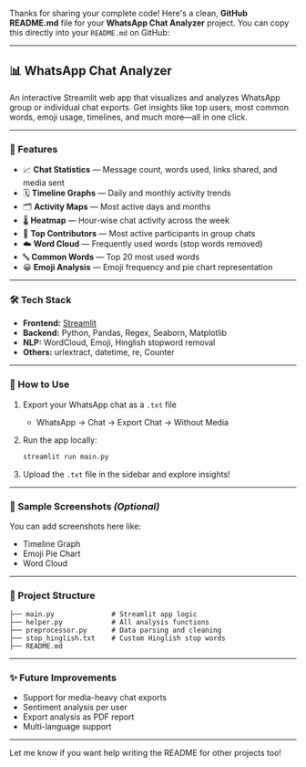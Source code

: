 Thanks for sharing your complete code! Here's a clean, **GitHub README.md** file for your **WhatsApp Chat Analyzer** project. You can copy this directly into your `README.md` on GitHub:

---

## 📊 WhatsApp Chat Analyzer

An interactive Streamlit web app that visualizes and analyzes WhatsApp group or individual chat exports. Get insights like top users, most common words, emoji usage, timelines, and much more—all in one click.

---

### 🚀 Features

* 📈 **Chat Statistics** — Message count, words used, links shared, and media sent
* 🗓 **Timeline Graphs** — Daily and monthly activity trends
* 🗂 **Activity Maps** — Most active days and months
* 🌡 **Heatmap** — Hour-wise chat activity across the week
* 🙋 **Top Contributors** — Most active participants in group chats
* ☁️ **Word Cloud** — Frequently used words (stop words removed)
* 🔤 **Common Words** — Top 20 most used words
* 😀 **Emoji Analysis** — Emoji frequency and pie chart representation

---

### 🛠 Tech Stack

* **Frontend:** [Streamlit](https://streamlit.io)
* **Backend:** Python, Pandas, Regex, Seaborn, Matplotlib
* **NLP:** WordCloud, Emoji, Hinglish stopword removal
* **Others:** urlextract, datetime, re, Counter

---

### 📂 How to Use

1. Export your WhatsApp chat as a `.txt` file

   * WhatsApp → Chat → Export Chat → Without Media
2. Run the app locally:

   ```bash
   streamlit run main.py
   ```
3. Upload the `.txt` file in the sidebar and explore insights!

---

### 📸 Sample Screenshots *(Optional)*

You can add screenshots here like:

* Timeline Graph
* Emoji Pie Chart
* Word Cloud

---

### 📁 Project Structure

```
├── main.py              # Streamlit app logic
├── helper.py            # All analysis functions
├── preprocessor.py      # Data parsing and cleaning
├── stop_hinglish.txt    # Custom Hinglish stop words
├── README.md
```

---

### ✨ Future Improvements

* Support for media-heavy chat exports
* Sentiment analysis per user
* Export analysis as PDF report
* Multi-language support

---

Let me know if you want help writing the README for other projects too!
